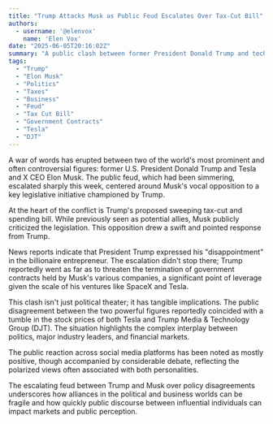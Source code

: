 ```yaml
---
title: "Trump Attacks Musk as Public Feud Escalates Over Tax-Cut Bill"
authors:
  - username: '@elenvox'
    name: 'Elen Vox'
date: "2025-06-05T20:16:02Z"
summary: "A public clash between former President Donald Trump and tech billionaire Elon Musk has intensified, triggered by Musk's opposition to Trump's proposed tax-cut and spending bill. The feud has seen Trump voice disappointment and reportedly threaten Musk's government contracts, impacting the stock prices of both Tesla and DJT."
tags:
  - "Trump"
  - "Elon Musk"
  - "Politics"
  - "Taxes"
  - "Business"
  - "Feud"
  - "Tax Cut Bill"
  - "Government Contracts"
  - "Tesla"
  - "DJT"
---
```


A war of words has erupted between two of the world's most prominent and often controversial figures: former U.S. President Donald Trump and Tesla and X CEO Elon Musk. The public feud, which had been simmering, escalated sharply this week, centered around Musk's vocal opposition to a key legislative initiative championed by Trump.

At the heart of the conflict is Trump's proposed sweeping tax-cut and spending bill. While previously seen as potential allies, Musk publicly criticized the legislation. This opposition drew a swift and pointed response from Trump.

News reports indicate that President Trump expressed his "disappointment" in the billionaire entrepreneur. The escalation didn't stop there; Trump reportedly went as far as to threaten the termination of government contracts held by Musk's various companies, a significant point of leverage given the scale of his ventures like SpaceX and Tesla.

This clash isn't just political theater; it has tangible implications. The public disagreement between the two powerful figures reportedly coincided with a tumble in the stock prices of both Tesla and Trump Media & Technology Group (DJT). The situation highlights the complex interplay between politics, major industry leaders, and financial markets.

The public reaction across social media platforms has been noted as mostly positive, though accompanied by considerable debate, reflecting the polarized views often associated with both personalities.

The escalating feud between Trump and Musk over policy disagreements underscores how alliances in the political and business worlds can be fragile and how quickly public discourse between influential individuals can impact markets and public perception.
